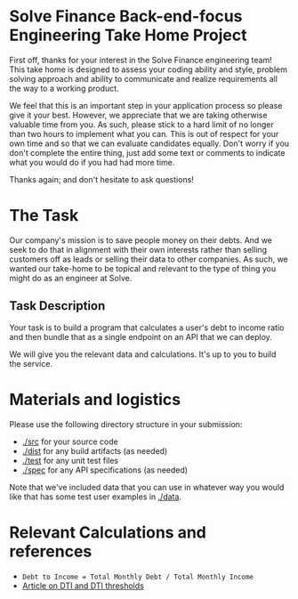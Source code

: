 # Solve Finance Back-end-focus Engineering Take Home Project

First off, thanks for your interest in the Solve Finance engineering team! This take home is designed to assess your coding ability and style, problem solving approach and ability to communicate and realize requirements all the way to a working product.

We feel that this is an important step in your application process so please give it your best. However, we appreciate that we are taking otherwise valuable time from you. As such, please stick to a hard limit of no longer than two hours to implement what you can. This is out of respect for your own time and so that we can evaluate candidates equally. Don't worry if you don't complete the entire thing, just add some text or comments to indicate what you would do if you had had more time.

Thanks again; and don't hesitate to ask questions!

# The Task

Our company's mission is to save people money on their debts. And we seek to do that in alignment with their own interests rather than selling customers off as leads or selling their data to other companies. As such, we wanted our take-home to be topical and relevant to the type of thing you might do as an engineer at Solve.

## Task Description

Your task is to build a program that calculates a user's debt to income ratio and then bundle that as a single endpoint on an API that we can deploy. 

We will give you the relevant data and calculations. It's up to you to build the service.

# Materials and logistics

Please use the following directory structure in your submission:

- [./src](./src) for your source code
- [./dist](./dist) for any build artifacts (as needed)
- [./test](./test) for any unit test files
- [./spec](./spec) for any API specifications (as needed)

Note that we've included data that you can use in whatever way you would like that has some test user examples in [./data](./data).


# Relevant Calculations and references

- `Debt to Income = Total Monthly Debt / Total Monthly Income`
- [Article on DTI and DTI thresholds](https://www.consumerfinance.gov/ask-cfpb/what-is-a-debt-to-income-ratio-why-is-the-43-debt-to-income-ratio-important-en-1791/#:~:text=Your%20debt%2Dto%2Dincome%20ratio,money%20you%20plan%20to%20borrow.)


